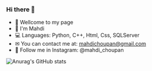 ### Hi there 👋

- 🤍 Wellcome to my page
- 🤵 I'm Mahdi
- 💻 Languages: Python, C++, Html, Css, SQLServer 
- ✉ You can contact me at: mahdichoupan@gmail.com
- 📢 Follow me in Instagram: @mahdi_choupan

![Anurag's GitHub stats](https://github-readme-stats.vercel.app/api?username=mahdichoupan&theme=vue-dark&show_icons=true)
